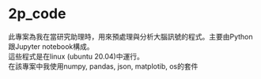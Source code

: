 # 2p_code
此專案為我在當研究助理時，用來預處理與分析大腦訊號的程式。主要由Python跟Jupyter notebook構成。  
這些程式是在linux (ubuntu 20.04)中運行。  
在該專案中我使用numpy, pandas, json, matplotib, os的套件
